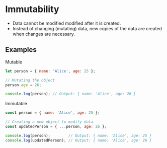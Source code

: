 # Immutability

- Data cannot be modified modified after it is created.
- Instead of changing (mutating) data, new copies of the data are created when changes are necessary.

## Examples

Mutable

``` javascript
let person = { name: 'Alice', age: 25 };

// Mutating the object
person.age = 26;

console.log(person); // Output: { name: 'Alice', age: 26 }
```

Immutable

``` javascript
const person = { name: 'Alice', age: 25 };

// Creating a new object to modify data
const updatedPerson = { ...person, age: 26 };

console.log(person);        // Output: { name: 'Alice', age: 25 }
console.log(updatedPerson); // Output: { name: 'Alice', age: 26 }
```
